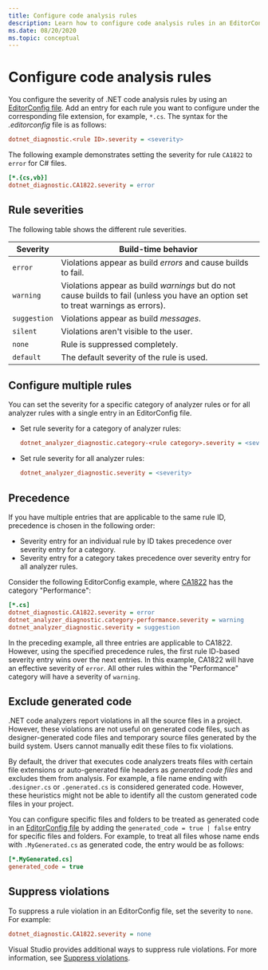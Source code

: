 ```yaml
---
title: Configure code analysis rules
description: Learn how to configure code analysis rules in an EditorConfig file and how to suppress rule violations.
ms.date: 08/20/2020
ms.topic: conceptual
---
```

# Configure code analysis rules

You configure the severity of .NET code analysis rules by using an [EditorConfig file](https://editorconfig.org/). Add an entry for each rule you want to configure under the corresponding file extension, for example, `*.cs`. The syntax for the *.editorconfig* file is as follows:

```ini
dotnet_diagnostic.<rule ID>.severity = <severity>
```

The following example demonstrates setting the severity for rule `CA1822` to `error` for C# files.

```ini
[*.{cs,vb}]
dotnet_diagnostic.CA1822.severity = error
```

## Rule severities

The following table shows the different rule severities.

| Severity | Build-time behavior |
|-|-|
| `error` | Violations appear as build *errors* and cause builds to fail.|
| `warning` | Violations appear as build *warnings* but do not cause builds to fail (unless you have an option set to treat warnings as errors). |
| `suggestion` | Violations appear as build *messages*. |
| `silent` | Violations aren't visible to the user. |
| `none` | Rule is suppressed completely. |
| `default` | The default severity of the rule is used. |

## Configure multiple rules

You can set the severity for a specific category of analyzer rules or for all analyzer rules with a single entry in an EditorConfig file.

- Set rule severity for a category of analyzer rules:

  ```ini
  dotnet_analyzer_diagnostic.category-<rule category>.severity = <severity>
  ```

- Set rule severity for all analyzer rules:

  ```ini
  dotnet_analyzer_diagnostic.severity = <severity>
  ```

## Precedence

If you have multiple entries that are applicable to the same rule ID, precedence is chosen in the following order:

- Severity entry for an individual rule by ID takes precedence over severity entry for a category.
- Severity entry for a category takes precedence over severity entry for all analyzer rules.

Consider the following EditorConfig example, where [CA1822](https://docs.microsoft.com/visualstudio/code-quality/ca1822) has the category "Performance":

```ini
[*.cs]
dotnet_diagnostic.CA1822.severity = error
dotnet_analyzer_diagnostic.category-performance.severity = warning
dotnet_analyzer_diagnostic.severity = suggestion
```

In the preceding example, all three entries are applicable to CA1822. However, using the specified precedence rules, the first rule ID-based severity entry wins over the next entries. In this example, CA1822 will have an effective severity of `error`. All other rules within the "Performance" category will have a severity of `warning`.

## Exclude generated code

.NET code analyzers report violations in all the source files in a project. However, these violations are not useful on generated code files, such as designer-generated code files and temporary source files generated by the build system. Users cannot manually edit these files to fix violations.

By default, the driver that executes code analyzers treats files with certain file extensions or auto-generated file headers as *generated code files* and excludes them from analysis. For example, a file name ending with `.designer.cs` or `.generated.cs` is considered generated code. However, these heuristics might not be able to identify all the custom generated code files in your project.

You can configure specific files and folders to be treated as generated code in an [EditorConfig file](https://editorconfig.org/) by adding the `generated_code = true | false` entry for specific files and folders. For example, to treat all files whose name ends with `.MyGenerated.cs` as generated code, the entry would be as follows:

```ini
[*.MyGenerated.cs]
generated_code = true
```

## Suppress violations

To suppress a rule violation in an EditorConfig file, set the severity to `none`. For example:

```ini
dotnet_diagnostic.CA1822.severity = none
```

Visual Studio provides additional ways to suppress rule violations. For more information, see [Suppress violations](/visualstudio/code-quality/use-roslyn-analyzers#suppress-violations).
